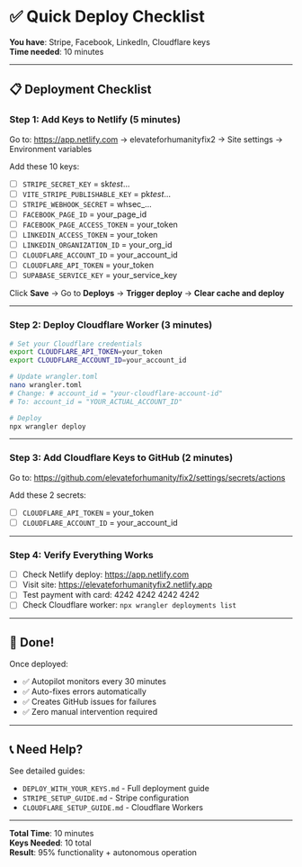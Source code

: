# ✅ Quick Deploy Checklist

**You have**: Stripe, Facebook, LinkedIn, Cloudflare keys  
**Time needed**: 10 minutes

---

## 📋 Deployment Checklist

### Step 1: Add Keys to Netlify (5 minutes)

Go to: https://app.netlify.com → elevateforhumanityfix2 → Site settings → Environment variables

Add these 10 keys:

- [ ] `STRIPE_SECRET_KEY` = sk*test*...
- [ ] `VITE_STRIPE_PUBLISHABLE_KEY` = pk*test*...
- [ ] `STRIPE_WEBHOOK_SECRET` = whsec\_...
- [ ] `FACEBOOK_PAGE_ID` = your_page_id
- [ ] `FACEBOOK_PAGE_ACCESS_TOKEN` = your_token
- [ ] `LINKEDIN_ACCESS_TOKEN` = your_token
- [ ] `LINKEDIN_ORGANIZATION_ID` = your_org_id
- [ ] `CLOUDFLARE_ACCOUNT_ID` = your_account_id
- [ ] `CLOUDFLARE_API_TOKEN` = your_token
- [ ] `SUPABASE_SERVICE_KEY` = your_service_key

Click **Save** → Go to **Deploys** → **Trigger deploy** → **Clear cache and deploy**

---

### Step 2: Deploy Cloudflare Worker (3 minutes)

```bash
# Set your Cloudflare credentials
export CLOUDFLARE_API_TOKEN=your_token
export CLOUDFLARE_ACCOUNT_ID=your_account_id

# Update wrangler.toml
nano wrangler.toml
# Change: # account_id = "your-cloudflare-account-id"
# To: account_id = "YOUR_ACTUAL_ACCOUNT_ID"

# Deploy
npx wrangler deploy
```

---

### Step 3: Add Cloudflare Keys to GitHub (2 minutes)

Go to: https://github.com/elevateforhumanity/fix2/settings/secrets/actions

Add these 2 secrets:

- [ ] `CLOUDFLARE_API_TOKEN` = your_token
- [ ] `CLOUDFLARE_ACCOUNT_ID` = your_account_id

---

### Step 4: Verify Everything Works

- [ ] Check Netlify deploy: https://app.netlify.com
- [ ] Visit site: https://elevateforhumanityfix2.netlify.app
- [ ] Test payment with card: 4242 4242 4242 4242
- [ ] Check Cloudflare worker: `npx wrangler deployments list`

---

## 🎉 Done!

Once deployed:

- ✅ Autopilot monitors every 30 minutes
- ✅ Auto-fixes errors automatically
- ✅ Creates GitHub issues for failures
- ✅ Zero manual intervention required

---

## 📞 Need Help?

See detailed guides:

- `DEPLOY_WITH_YOUR_KEYS.md` - Full deployment guide
- `STRIPE_SETUP_GUIDE.md` - Stripe configuration
- `CLOUDFLARE_SETUP_GUIDE.md` - Cloudflare Workers

---

**Total Time**: 10 minutes  
**Keys Needed**: 10 total  
**Result**: 95% functionality + autonomous operation
